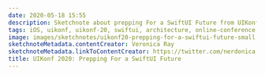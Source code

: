 ```yaml
---
date: 2020-05-18 15:55
description: Sketchnote about prepping For a SwiftUI Future from UIKonf 2020 (online conference)
tags: iOS, uikonf, uikonf-20, swiftui, architecture, online-conference
image: images/sketchnotes/uikonf20-prepping-for-a-swiftui-future-small.jpg
sketchnoteMetadata.contentCreator: Veronica Ray
sketchnoteMetadata.linkToContentCreator: https://twitter.com/nerdonica
title: UIKonf 2020: Prepping For a SwiftUI Future
---
```

